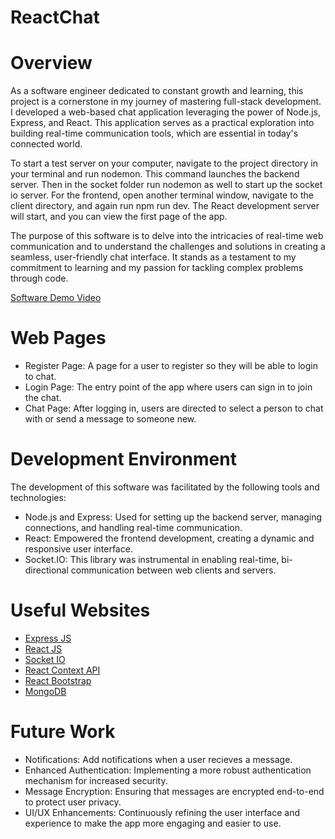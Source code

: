 # ReactChat

# Overview

As a software engineer dedicated to constant growth and learning, this project is a cornerstone in my journey of mastering full-stack development. I developed a web-based chat application leveraging the power of Node.js, Express, and React. This application serves as a practical exploration into building real-time communication tools, which are essential in today's connected world.

To start a test server on your computer, navigate to the project directory in your terminal and run nodemon. This command launches the backend server. Then in the socket folder run nodemon as well to start up the socket io server. For the frontend, open another terminal window, navigate to the client directory, and again run npm run dev. The React development server will start, and you can view the first page of the app.

The purpose of this software is to delve into the intricacies of real-time web communication and to understand the challenges and solutions in creating a seamless, user-friendly chat interface. It stands as a testament to my commitment to learning and my passion for tackling complex problems through code.

[Software Demo Video](https://youtu.be/tF0gxqnRsTk)

# Web Pages

- Register Page: A page for a user to register so they will be able to login to chat.
- Login Page: The entry point of the app where users can sign in to join the chat.
- Chat Page: After logging in, users are directed to select a person to chat with or send a message to someone new.

# Development Environment

The development of this software was facilitated by the following tools and technologies:

- Node.js and Express: Used for setting up the backend server, managing connections, and handling real-time communication.
- React: Empowered the frontend development, creating a dynamic and responsive user interface.
- Socket.IO: This library was instrumental in enabling real-time, bi-directional communication between web clients and servers.

# Useful Websites

- [Express JS](https://expressjs.com/)
- [React JS](https://react.dev/)
- [Socket IO](https://socket.io/docs/v4/)
- [React Context API](https://www.freecodecamp.org/news/context-api-in-react/)
- [React Bootstrap](https://react-bootstrap.netlify.app/docs/getting-started/introduction/)
- [MongoDB](https://www.mongodb.com/)

# Future Work

- Notifications: Add notifications when a user recieves a message.
- Enhanced Authentication: Implementing a more robust authentication mechanism for increased security.
- Message Encryption: Ensuring that messages are encrypted end-to-end to protect user privacy.
- UI/UX Enhancements: Continuously refining the user interface and experience to make the app more engaging and easier to use.

